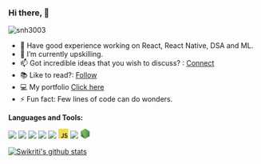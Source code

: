 ### Hi there,  👋
<img src="https://komarev.com/ghpvc/?username=snh3003&label=Views&color=blue&style=plastic" alt="snh3003" />

- 🔭 Have good experience working on React, React Native, DSA and ML.
- 🌱 I’m currently upskilling.
- 📫 Got incredible ideas that you wish to discuss? : [Connect](https://www.linkedin.com/in/swikriti-khadke-2a7468193/)
- :books: Like to read?: [Follow](https://sciprofiles.com/profile/SwikritiKhadke)
- 💻 My portfolio [Click here](https://swikriti04.github.io/Mywebsite/)
- ⚡ Fun fact: Few lines of code can do wonders.

**Languages and Tools:**  

<code><img height="20" src="https://angular.io/assets/images/logos/angular/logo-nav@2x.png"></code>
<code><img height="20" src="https://reactjs.org/logo-og.png"></code>
<code><img height="20" src="https://upload.wikimedia.org/wikipedia/commons/thumb/4/4c/Typescript_logo_2020.svg/2048px-Typescript_logo_2020.svg.png"></code>
<code><img height="20" src="https://www.python.org/static/opengraph-icon-200x200.png"></code>
<code><img height="20" src="https://encrypted-tbn0.gstatic.com/images?q=tbn%3AANd9GcSnt0s4-cSHFsZEacCtBUlw-mhL3CW2mI-KJw&usqp=CAU"></code>
<code><img height="20" src="https://raw.githubusercontent.com/github/explore/80688e429a7d4ef2fca1e82350fe8e3517d3494d/topics/javascript/javascript.png"></code>
<code><img height="20" src="https://i.redd.it/31b2ii8hchi31.jpg"></code>
<code><img height="20" src="https://raw.githubusercontent.com/github/explore/80688e429a7d4ef2fca1e82350fe8e3517d3494d/topics/nodejs/nodejs.png"></code> 

[![Swikriti's github stats](https://github-readme-stats.vercel.app/api?username=swikriti04)](https://github.com/swikriti04/github-readme-stats)
